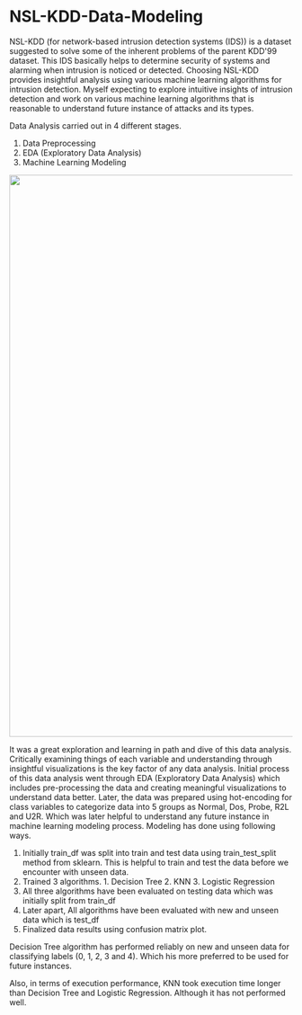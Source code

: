# NSL-KDD-Data-Modeling
NSL-KDD (for network-based intrusion detection systems (IDS)) is a dataset suggested to solve some of the inherent problems of the parent KDD'99 dataset. This IDS basically helps to determine security of systems and alarming when intrusion is noticed or detected. Choosing NSL-KDD provides insightful analysis using various machine learning algorithms for intrusion detection. Myself expecting to explore intuitive insights of intrusion detection and work on various machine learning algorithms that is reasonable to understand future instance of attacks and its types.

Data Analysis carried out in 4 different stages.
1. Data Preprocessing
2. EDA (Exploratory Data Analysis)
3. Machine Learning Modeling

<img align = "center" width = "1000" src = "https://hsc.com/Portals/0/Images/Network%20Intrusion%20Detection%20System.png">


It was a great exploration and learning in path and dive of this data analysis. Critically examining things of each variable and understanding through insightful visualizations is the key factor of any data analysis. Initial process of this data analysis went through EDA (Exploratory Data Analysis) which includes pre-processing the data and creating meaningful visualizations to understand data better. Later, the data was prepared using hot-encoding for class variables to categorize data into 5 groups as Normal, Dos, Probe, R2L and U2R. Which was later helpful to understand any future instance in machine learning modeling process. Modeling has done using following ways.

1. Initially train_df was split into train and test data using train_test_split method from sklearn. This is helpful to train and test the data before we encounter with unseen data.
2. Trained 3 algorithms. 1. Decision Tree 2. KNN 3. Logistic Regression
3. All three algorithms have been evaluated on testing data which was initially split from train_df
4. Later apart, All algorithms have been evaluated with new and unseen data which is test_df
5. Finalized data results using confusion matrix plot.

Decision Tree algorithm has performed reliably on new and unseen data for classifying labels (0, 1, 2, 3 and 4). Which his more preferred to be used for future instances.

Also, in terms of execution performance, KNN took execution time longer than Decision Tree and Logistic Regression. Although it has not performed well.
